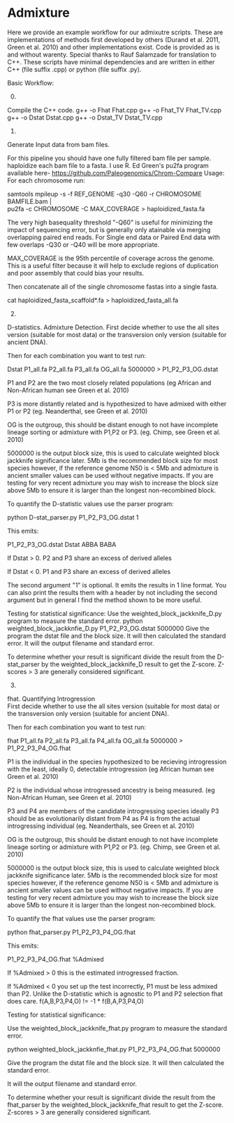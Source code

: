# Admixture
Here we provide an example workflow for our admixutre scripts. These are implementations of methods first developed by others (Durand et al. 2011, Green et al. 2010) and other implementations exist. 
Code is provided as is and without warenty. 
Special thanks to Rauf Salamzade for translation to C++.
These scripts have minimal dependencies and are written in either C++ (file suffix .cpp) or python (file suffix .py).

Basic Workflow:

0)
Compile the C++ code.
   g++ -o Fhat Fhat.cpp
   g++ -o Fhat_TV Fhat_TV.cpp
   g++ -o Dstat Dstat.cpp
   g++ -o Dstat_TV Dstat_TV.cpp

1) 
Generate Input data from bam files. 

For this pipeline you should have one fully filtered bam file per sample.
haploidize each bam file to a fasta. I use R. Ed Green's pu2fa program available here- https://github.com/Paleogenomics/Chrom-Compare
Usage: For each chromosome run:

samtools mpileup -s -f REF\_GENOME -q30 -Q60 -r CHROMOSOME BAMFILE.bam | \
pu2fa -c CHROMOSOME -C MAX\_COVERAGE > haploidized_fasta.fa

The very high basequality threshold "-Q60" is useful for minimizing the impact of sequencing error, but is generally only atainable via merging overlapping paired end reads.  For Single end data or Paired End data with few overlaps -Q30 or -Q40 will be more appropriate.

MAX\_COVERAGE is the 95th percentile of coverage across the genome. This is a useful filter because it will help to exclude regions of duplication and poor assembly that could bias your results.

Then concatenate all of the single chromosome fastas into a single fasta.

cat haploidized_fasta_scaffold*.fa > haploidized_fasta_all.fa


2) 
D-statistics. Admixture Detection. 
First decide whether to use the all sites version (suitable for most data) or the transversion only version (suitable for ancient DNA).

Then for each combination you want to test run:

Dstat P1_all.fa P2_all.fa P3_all.fa OG_all.fa 5000000 > P1_P2_P3_OG.dstat

   P1 and P2 are the two most closely related populations (eg African and Non-African human see Green et al. 2010)
   
   P3 is more distantly related and is hypothesized to have admixed with either P1 or P2 (eg. Neanderthal, see Green et al. 2010)
   
   OG is the outgroup, this should be distant enough to not have incomplete lineage sorting or admixture with P1,P2 or P3.  (eg. Chimp, see Green et al. 2010)
   
   5000000 is the output block size, this is used to calculate weighted block jackknife significance later. 5Mb is the recommended block size for most species however, if the reference genome N50 is < 5Mb and admixture is ancient smaller values can be used without negative impacts. If you are testing for very recent admixture you may wish to increase the block size above 5Mb to ensure it is larger than the longest non-recombined block.
   
   
To quantify the D-statistic values use the parser program:

python D-stat_parser.py P1_P2_P3_OG.dstat 1

  This emits:
  
  P1_P2_P3_OG.dstat Dstat ABBA BABA
  
  If Dstat > 0. P2 and P3 share an excess of derived alleles
  
  If Dstat < 0. P1 and P3 share an excess of derived alleles
  
  
  The second argument "1" is optional. It emits the results in 1 line format.  You can also print the results them with a header by not including the second argument but in general I find the method shown to be more useful.

Testing for statistical significance:
Use the weighted_block_jackknife_D.py program to measure the standard error.
python weighted_block_jackknfie_D.py P1_P2_P3_OG.dstat 5000000
  Give the program the dstat file and the block size.  It will then calculated the standard error.
  It will the  output filename and standard error.
  
  To determine whether your result is significant divide the result from the D-stat_parser by the weighted_block_jackknife_D result to get the Z-score.  Z-scores > 3 are generally considered significant.
  

3) 
fhat. Quantifying Introgression  
First decide whether to use the all sites version (suitable for most data) or the transversion only version (suitable for ancient DNA).


Then for each combination you want to test run:

fhat P1_all.fa P2_all.fa P3_all.fa P4_all.fa OG_all.fa 5000000 > P1_P2_P3_P4_OG.fhat

   P1 is the individual in the species hypothesized to be recieving introgression with the least, ideally 0, detectable introgression (eg African human see Green et al. 2010)

   P2 is the individual whose introgressed ancestry is being measured. (eg Non-African Human, see Green et al. 2010)
   
   P3 and P4 are members of the candidate introgressing species ideally P3 should be as evolutionarily distant from P4 as P4 is from the actual introgressing individual (eg. Neanderthals, see Green et al. 2010)
   
   OG is the outgroup, this should be distant enough to not have incomplete lineage sorting or admixture with P1,P2 or P3.  (eg. Chimp, see Green et al. 2010)
   
   5000000 is the output block size, this is used to calculate weighted block jackknife significance later. 5Mb is the recommended block size for most species however, if the reference genome N50 is < 5Mb and admixture is ancient smaller values can be used without negative impacts. If you are testing for very recent admixture you may wish to increase the block size above 5Mb to ensure it is larger than the longest non-recombined block.
   
To quantify the fhat values use the parser program:

python fhat_parser.py P1_P2_P3_P4_OG.fhat
  
  This emits:
  
  P1_P2_P3_P4_OG.fhat %Admixed
  
  If %Admixed > 0 this is the estimated introgressed fraction. 
  
  If %Admixed < 0 you set up the test incorrectly, P1 must be less admixed than P2.  Unlike the D-statistic which is agnostic to P1 and P2 selection fhat does care.  f(A,B,P3,P4,O) != -1 * f(B,A,P3,P4,O)
  


Testing for statistical significance:

Use the weighted_block_jackknife_fhat.py program to measure the standard error.

python weighted_block_jackknfie_fhat.py P1_P2_P3_P4_OG.fhat 5000000
  
  Give the program the dstat file and the block size.  It will then calculated the standard error.
  
  It will the output filename and standard error.
  
  
  To determine whether your result is significant divide the result from the fhat_parser by the weighted_block_jackknife_fhat result to get the Z-score.  Z-scores > 3 are generally considered significant.

